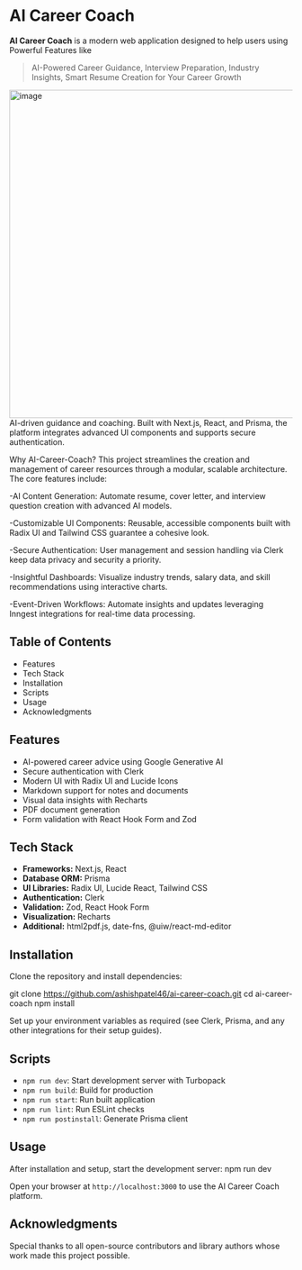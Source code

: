# AI Career Coach

**AI Career Coach** is a modern web application designed to help users using Powerful Features like
>AI-Powered Career Guidance,
>Interview Preparation,
>Industry Insights,
>Smart Resume Creation for Your Career Growth
<img width="913" height="583" alt="image" src="https://github.com/user-attachments/assets/fff52f95-e1c8-4203-b8a6-54f7f414f9c8" />
AI-driven guidance and coaching. Built with Next.js, React, and Prisma, the platform integrates advanced UI components and supports secure authentication.

Why AI-Career-Coach?
This project streamlines the creation and management of career resources through a modular, scalable architecture. The core features include:

 -AI Content Generation: Automate resume, cover letter, and interview question creation with advanced AI models.

 -Customizable UI Components: Reusable, accessible components built with Radix UI and Tailwind CSS guarantee a cohesive look.

 -Secure Authentication: User management and session handling via Clerk keep data privacy and security a priority.

-Insightful Dashboards: Visualize industry trends, salary data, and skill recommendations using interactive charts.

-Event-Driven Workflows: Automate insights and updates leveraging Inngest integrations for real-time data processing.



## Table of Contents
- Features
- Tech Stack
- Installation
- Scripts
- Usage
- Acknowledgments

## Features
- AI-powered career advice using Google Generative AI
- Secure authentication with Clerk
- Modern UI with Radix UI and Lucide Icons
- Markdown support for notes and documents
- Visual data insights with Recharts
- PDF document generation
- Form validation with React Hook Form and Zod

## Tech Stack
- **Frameworks:** Next.js, React
- **Database ORM:** Prisma
- **UI Libraries:** Radix UI, Lucide React, Tailwind CSS
- **Authentication:** Clerk
- **Validation:** Zod, React Hook Form
- **Visualization:** Recharts
- **Additional:** html2pdf.js, date-fns, @uiw/react-md-editor

## Installation

Clone the repository and install dependencies:

git clone https://github.com/ashishpatel46/ai-career-coach.git
cd ai-career-coach
npm install


Set up your environment variables as required (see Clerk, Prisma, and any other integrations for their setup guides).

## Scripts

- `npm run dev`: Start development server with Turbopack
- `npm run build`: Build for production
- `npm run start`: Run built application
- `npm run lint`: Run ESLint checks
- `npm run postinstall`: Generate Prisma client

## Usage

After installation and setup, start the development server:
npm run dev


Open your browser at `http://localhost:3000` to use the AI Career Coach platform.


## Acknowledgments

Special thanks to all open-source contributors and library authors whose work made this project possible.

